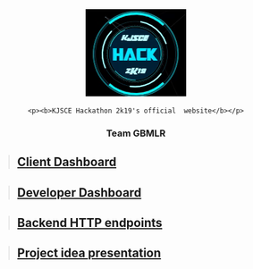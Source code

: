 <div align="center">
    <img src="./hack/Hack.gif">
    
    <p><b>KJSCE Hackathon 2k19's official  website</b></p>
    
  <h3> Team GBMLR </h3>
</div>

</div>

> ## [Client Dashboard](https://github.com/pratik6725/client-dashboard "client")

> ## [Developer Dashboard](https://github.com/pratik6725/developer-dashboard "developer")

> ## [Backend HTTP endpoints](https://github.com/vedangparasnis/firebase-backend- "backend")

> ## [Project idea presentation](https://docs.google.com/presentation/d/18imMPc99OnRY0K84HY592O7hqkBqkJ2beVTVmu2EtpI/edit?usp=sharing "KJSCE HACK - TEAM GBMLR PPT")




